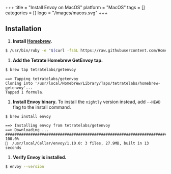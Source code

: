 +++
title = "Install Envoy on MacOS"
platform = "MacOS"
tags = []
categories = []
logo = "/images/macos.svg"
+++

## Installation ##

1. **Install [Homebrew](https://brew.sh/).**
```sh
$ /usr/bin/ruby -e "$(curl -fsSL https://raw.githubusercontent.com/Homebrew/install/master/install)"
```

1. **Add the Tetrate Homebrew GetEnvoy tap.**
```sh
$ brew tap tetratelabs/getenvoy
```
```sh-output
==> Tapping tetratelabs/getenvoy
Cloning into '/usr/local/Homebrew/Library/Taps/tetratelabs/homebrew-getenvoy'...
Tapped 1 formula.
```

1. **Install Envoy binary.**
To install the `nightly` version instead, add `--HEAD` flag to the install command.
```sh
$ brew install envoy
```
```sh-output
==> Installing envoy from tetratelabs/getenvoy
==> Downloading ...
######################################################################## 100.0%
🍺  /usr/local/Cellar/envoy/1.10.0: 3 files, 27.9MB, built in 13 seconds
```

1. **Verify Envoy is installed.**
```sh
$ envoy --version
```
